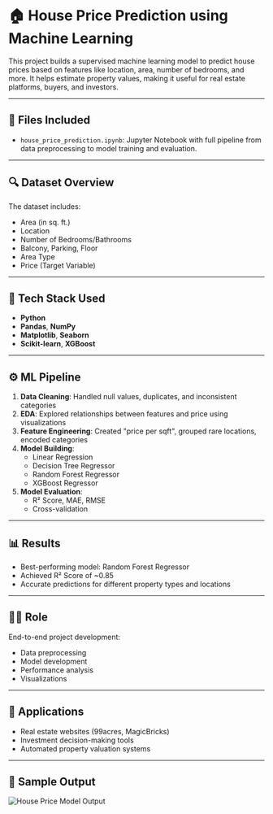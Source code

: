 # 🏠 House Price Prediction using Machine Learning

This project builds a supervised machine learning model to predict house prices based on features like location, area, number of bedrooms, and more. It helps estimate property values, making it useful for real estate platforms, buyers, and investors.

---

## 📁 Files Included
- `house_price_prediction.ipynb`: Jupyter Notebook with full pipeline from data preprocessing to model training and evaluation.

---

## 🔍 Dataset Overview
The dataset includes:
- Area (in sq. ft.)
- Location
- Number of Bedrooms/Bathrooms
- Balcony, Parking, Floor
- Area Type
- Price (Target Variable)

---

## 🧪 Tech Stack Used
- **Python**
- **Pandas**, **NumPy**
- **Matplotlib**, **Seaborn**
- **Scikit-learn**, **XGBoost**

---

## ⚙️ ML Pipeline
1. **Data Cleaning**: Handled null values, duplicates, and inconsistent categories
2. **EDA**: Explored relationships between features and price using visualizations
3. **Feature Engineering**: Created "price per sqft", grouped rare locations, encoded categories
4. **Model Building**:
   - Linear Regression
   - Decision Tree Regressor
   - Random Forest Regressor
   - XGBoost Regressor
5. **Model Evaluation**:
   - R² Score, MAE, RMSE
   - Cross-validation

---

## 📊 Results
- Best-performing model: Random Forest Regressor
- Achieved R² Score of ~0.85
- Accurate predictions for different property types and locations

---

## 🙋‍♂️ Role
End-to-end project development:
- Data preprocessing
- Model development
- Performance analysis
- Visualizations

---

## 📌 Applications
- Real estate websites (99acres, MagicBricks)
- Investment decision-making tools
- Automated property valuation systems

---

## 📸 Sample Output
![House Price Model Output](house_price_output.png)




